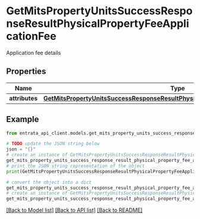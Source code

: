 # GetMitsPropertyUnitsSuccessResponseResultPhysicalPropertyFeeApplicationFee

Application fee details

## Properties

Name | Type | Description | Notes
------------ | ------------- | ------------- | -------------
**attributes** | [**GetMitsPropertyUnitsSuccessResponseResultPhysicalPropertyFeeApplicationFeeAttributes**](GetMitsPropertyUnitsSuccessResponseResultPhysicalPropertyFeeApplicationFeeAttributes.md) |  | [optional] 

## Example

```python
from entrata_api_client.models.get_mits_property_units_success_response_result_physical_property_fee_application_fee import GetMitsPropertyUnitsSuccessResponseResultPhysicalPropertyFeeApplicationFee

# TODO update the JSON string below
json = "{}"
# create an instance of GetMitsPropertyUnitsSuccessResponseResultPhysicalPropertyFeeApplicationFee from a JSON string
get_mits_property_units_success_response_result_physical_property_fee_application_fee_instance = GetMitsPropertyUnitsSuccessResponseResultPhysicalPropertyFeeApplicationFee.from_json(json)
# print the JSON string representation of the object
print(GetMitsPropertyUnitsSuccessResponseResultPhysicalPropertyFeeApplicationFee.to_json())

# convert the object into a dict
get_mits_property_units_success_response_result_physical_property_fee_application_fee_dict = get_mits_property_units_success_response_result_physical_property_fee_application_fee_instance.to_dict()
# create an instance of GetMitsPropertyUnitsSuccessResponseResultPhysicalPropertyFeeApplicationFee from a dict
get_mits_property_units_success_response_result_physical_property_fee_application_fee_from_dict = GetMitsPropertyUnitsSuccessResponseResultPhysicalPropertyFeeApplicationFee.from_dict(get_mits_property_units_success_response_result_physical_property_fee_application_fee_dict)
```
[[Back to Model list]](../README.md#documentation-for-models) [[Back to API list]](../README.md#documentation-for-api-endpoints) [[Back to README]](../README.md)


